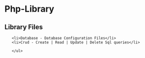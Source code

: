 # Php-Library


<h2>Library Files</h2>
	<ul>

 	<li>Database - Database Configuration Files</li>
 	<li>Crud - Create | Read | Update | Delete Sql queries</li>

 	</ul>
 	 